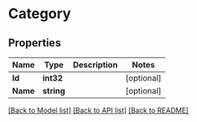 # Category

## Properties

Name | Type | Description | Notes
------------ | ------------- | ------------- | -------------
**Id** | **int32** |  | [optional] 
**Name** | **string** |  | [optional] 

[[Back to Model list]](../README.md#documentation-for-models) [[Back to API list]](../README.md#documentation-for-api-endpoints) [[Back to README]](../README.md)


